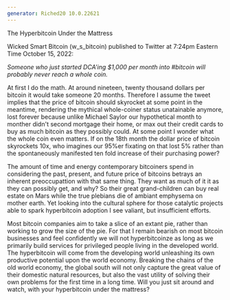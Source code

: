 ```yaml
---
generator: Riched20 10.0.22621
---
```


The Hyperbitcoin Under the Mattress

Wicked Smart Bitcoin (w_s_bitcoin) published to Twitter at 7:24pm
Eastern Time October 15, 2022:

*Someone who just started DCA\'ing \$1,000 per month into #bitcoin will
probably never reach a whole coin.*

At first I do the math. At around nineteen, twenty thousand dollars per
bitcoin it would take someone 20 months. Therefore I assume the tweet
implies that the price of bitcoin should skyrocket at some point in the
meantime, rendering the mythical whole-coiner status unatainable
anymore, lost forever because unlike Michael Saylor our hypothetical
month to monther didn\'t second mortgage their home, or max out their
credit cards to buy as much bitcoin as they possibly could. At some
point I wonder what the whole coin even matters. If on the 18th month
the dollar price of bitcoin skyrockets 10x, who imagines our 95%er
fixating on that lost 5% rather than the spontaneously manifested ten
fold increase of their purchasing power?

The amount of time and energy contemporary bitcoiners spend in
considering the past, present, and future price of bitcoins betrays an
inherent preoccupattion with that same thing. They want as much of it it
as they can possibly get, and why? So their great grand-children can buy
real estate on Mars while the true plebians die of ambiant emphysema on
mother earth. Yet looking into the cultural sphere for those catalytic
projects able to spark hyperbitcoin adoption I see valiant, but
insufficient efforts.

Most bitcoin companies aim to take a slice of an extant pie, rather than
working to grow the size of the pie. For that I remain bearish on most
bitcoin businesses and feel confidently we will not hyperbitcoinze as
long as we primarily build services for privileged people living in the
developed world. The hyperbitcoin will come from the developing world
unleashing its own productive potential upon the world economy. Breaking
the chains of the old world economy, the global south will not only
capture the great value of their domestic natural resources, but also
the vast utility of solving their own problems for the first time in a
long time. Will you just sit around and watch, with your hyperbitcoin
under the mattress?
